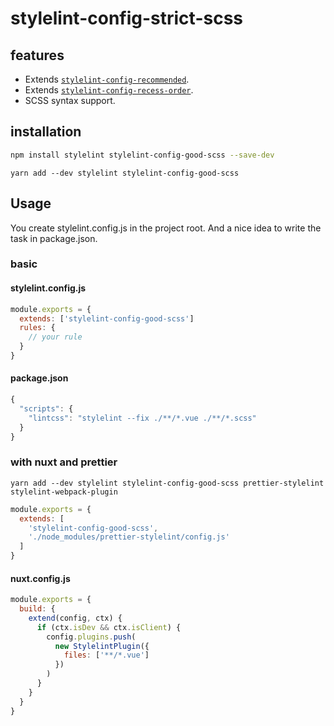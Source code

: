 # stylelint-config-strict-scss

## features

* Extends [`stylelint-config-recommended`](https://github.com/stylelint/stylelint-config-recommended).
* Extends [`stylelint-config-recess-order`](https://github.com/stormwarning/stylelint-config-recess-order).
* SCSS syntax support.

## installation

```bash
npm install stylelint stylelint-config-good-scss --save-dev
```

```bath
yarn add --dev stylelint stylelint-config-good-scss 
```

## Usage

You create stylelint.config.js in the project root.
And a nice idea to write the task in package.json.

### basic

#### stylelint.config.js

```js
module.exports = {
  extends: ['stylelint-config-good-scss']
  rules: {
    // your rule
  }
}
```

#### package.json

```js
{
  "scripts": {
    "lintcss": "stylelint --fix ./**/*.vue ./**/*.scss"
  }
}
```

### with nuxt and prettier

```bath
yarn add --dev stylelint stylelint-config-good-scss prettier-stylelint stylelint-webpack-plugin 
```

```js
module.exports = {
  extends: [
    'stylelint-config-good-scss',
    './node_modules/prettier-stylelint/config.js'
  ]
}
```
#### nuxt.config.js

```js
module.exports = {
  build: {
    extend(config, ctx) {
      if (ctx.isDev && ctx.isClient) {
        config.plugins.push(
          new StylelintPlugin({
            files: ['**/*.vue']
          })
        )
      }
    }
  }
}
```
